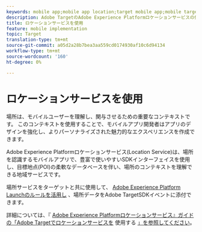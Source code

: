```yaml
---
keywords: mobile app;mobile app location;target mobile app;mobile target locations;location service;adobe experience cloud location service;pois;points of interest;sdk;location
description: Adobe TargetのAdobe Experience Platformロケーションサービスの使い方の概要を説明します。
title: ロケーションサービスを使用
feature: mobile implementation
topic: Target
translation-type: tm+mt
source-git-commit: a05d2a28b7bea3aa559cd0174930af10c6d94134
workflow-type: tm+mt
source-wordcount: '160'
ht-degree: 0%

---
```



# ロケーションサービスを使用

場所は、モバイルユーザーを理解し、関与させるための重要なコンテキストです。 このコンテキストを使用することで、モバイルアプリ開発者はアプリのデザインを強化し、よりパーソナライズされた魅力的なエクスペリエンスを作成できます。

Adobe Experience Platformロケーションサービス(Location Service)は、場所を認識するモバイルアプリで、豊富で使いやすいSDKインターフェイスを使用し、目標地点(POI)の柔軟なデータベースを伴い、場所のコンテキストを理解できる地域サービスです。

場所サービスをターゲットと共に使用して、 [Adobe Experience Platform Launchのルールを活用し](https://experienceleague.adobe.com/docs/launch/using/overview.html) 、場所データをAdobe TargetSDKイベントに添付できます。

詳細については、『 [Adobe Experience Platformロケーションサービス』ガイドの「Adobe Targetでロケーションサービスを](https://experienceleague.adobe.com/docs/places/using/use-places-with-other-solutions/places-target/places-target.html) 使用する [」を参照してください](https://experienceleague.adobe.com/docs/places/using/home.html)。
